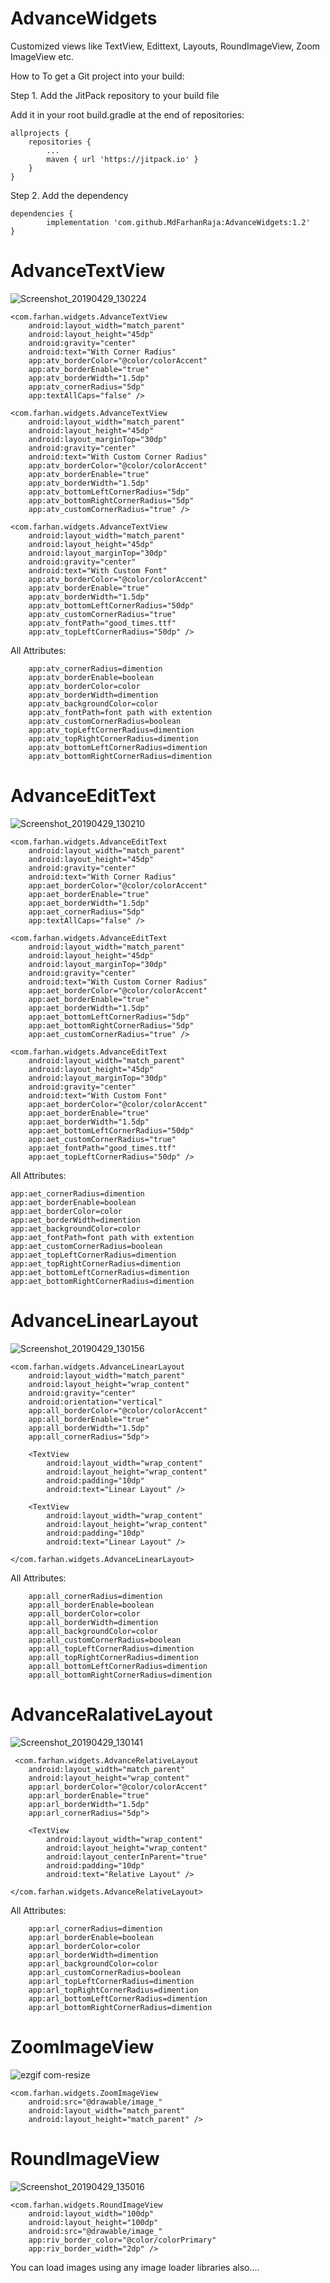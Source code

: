 # AdvanceWidgets
Customized views like TextView, Edittext, Layouts, RoundImageView, Zoom ImageView etc.

How to
To get a Git project into your build:

Step 1. Add the JitPack repository to your build file

Add it in your root build.gradle at the end of repositories:

	allprojects {
		repositories {
			...
			maven { url 'https://jitpack.io' }
		}
	}
  
Step 2. Add the dependency

	dependencies {
	        implementation 'com.github.MdFarhanRaja:AdvanceWidgets:1.2'
	}
  



# AdvanceTextView

![Screenshot_20190429_130224](https://user-images.githubusercontent.com/18304656/56882714-0c875800-6a82-11e9-8f67-4b6037a17570.jpg)

    <com.farhan.widgets.AdvanceTextView
        android:layout_width="match_parent"
        android:layout_height="45dp"
        android:gravity="center"
        android:text="With Corner Radius"
        app:atv_borderColor="@color/colorAccent"
        app:atv_borderEnable="true"
        app:atv_borderWidth="1.5dp"
        app:atv_cornerRadius="5dp"
        app:textAllCaps="false" />

    <com.farhan.widgets.AdvanceTextView
        android:layout_width="match_parent"
        android:layout_height="45dp"
        android:layout_marginTop="30dp"
        android:gravity="center"
        android:text="With Custom Corner Radius"
        app:atv_borderColor="@color/colorAccent"
        app:atv_borderEnable="true"
        app:atv_borderWidth="1.5dp"
        app:atv_bottomLeftCornerRadius="5dp"
        app:atv_bottomRightCornerRadius="5dp"
        app:atv_customCornerRadius="true" />

    <com.farhan.widgets.AdvanceTextView
        android:layout_width="match_parent"
        android:layout_height="45dp"
        android:layout_marginTop="30dp"
        android:gravity="center"
        android:text="With Custom Font"
        app:atv_borderColor="@color/colorAccent"
        app:atv_borderEnable="true"
        app:atv_borderWidth="1.5dp"
        app:atv_bottomLeftCornerRadius="50dp"
        app:atv_customCornerRadius="true"
        app:atv_fontPath="good_times.ttf"
        app:atv_topLeftCornerRadius="50dp" />
	
All Attributes:

        app:atv_cornerRadius=dimention
        app:atv_borderEnable=boolean
        app:atv_borderColor=color
        app:atv_borderWidth=dimention
        app:atv_backgroundColor=color
        app:atv_fontPath=font path with extention
        app:atv_customCornerRadius=boolean
        app:atv_topLeftCornerRadius=dimention
        app:atv_topRightCornerRadius=dimention
        app:atv_bottomLeftCornerRadius=dimention
        app:atv_bottomRightCornerRadius=dimention


# AdvanceEditText

![Screenshot_20190429_130210](https://user-images.githubusercontent.com/18304656/56882851-80296500-6a82-11e9-9cf2-0ccf8a23120a.jpg)


    <com.farhan.widgets.AdvanceEditText
        android:layout_width="match_parent"
        android:layout_height="45dp"
        android:gravity="center"
        android:text="With Corner Radius"
        app:aet_borderColor="@color/colorAccent"
        app:aet_borderEnable="true"
        app:aet_borderWidth="1.5dp"
        app:aet_cornerRadius="5dp"
        app:textAllCaps="false" />

    <com.farhan.widgets.AdvanceEditText
        android:layout_width="match_parent"
        android:layout_height="45dp"
        android:layout_marginTop="30dp"
        android:gravity="center"
        android:text="With Custom Corner Radius"
        app:aet_borderColor="@color/colorAccent"
        app:aet_borderEnable="true"
        app:aet_borderWidth="1.5dp"
        app:aet_bottomLeftCornerRadius="5dp"
        app:aet_bottomRightCornerRadius="5dp"
        app:aet_customCornerRadius="true" />

    <com.farhan.widgets.AdvanceEditText
        android:layout_width="match_parent"
        android:layout_height="45dp"
        android:layout_marginTop="30dp"
        android:gravity="center"
        android:text="With Custom Font"
        app:aet_borderColor="@color/colorAccent"
        app:aet_borderEnable="true"
        app:aet_borderWidth="1.5dp"
        app:aet_bottomLeftCornerRadius="50dp"
        app:aet_customCornerRadius="true"
        app:aet_fontPath="good_times.ttf"
        app:aet_topLeftCornerRadius="50dp" />
	
All Attributes:

	app:aet_cornerRadius=dimention
	app:aet_borderEnable=boolean
	app:aet_borderColor=color
	app:aet_borderWidth=dimention
	app:aet_backgroundColor=color
	app:aet_fontPath=font path with extention
	app:aet_customCornerRadius=boolean
	app:aet_topLeftCornerRadius=dimention
	app:aet_topRightCornerRadius=dimention
	app:aet_bottomLeftCornerRadius=dimention
	app:aet_bottomRightCornerRadius=dimention

# AdvanceLinearLayout

![Screenshot_20190429_130156](https://user-images.githubusercontent.com/18304656/56882849-7f90ce80-6a82-11e9-9628-f37686d7ca08.jpg)

    <com.farhan.widgets.AdvanceLinearLayout
        android:layout_width="match_parent"
        android:layout_height="wrap_content"
        android:gravity="center"
        android:orientation="vertical"
        app:all_borderColor="@color/colorAccent"
        app:all_borderEnable="true"
        app:all_borderWidth="1.5dp"
        app:all_cornerRadius="5dp">

        <TextView
            android:layout_width="wrap_content"
            android:layout_height="wrap_content"
            android:padding="10dp"
            android:text="Linear Layout" />

        <TextView
            android:layout_width="wrap_content"
            android:layout_height="wrap_content"
            android:padding="10dp"
            android:text="Linear Layout" />

    </com.farhan.widgets.AdvanceLinearLayout>
    
All Attributes:

        app:all_cornerRadius=dimention
        app:all_borderEnable=boolean
        app:all_borderColor=color
        app:all_borderWidth=dimention
        app:all_backgroundColor=color
        app:all_customCornerRadius=boolean
        app:all_topLeftCornerRadius=dimention
        app:all_topRightCornerRadius=dimention
        app:all_bottomLeftCornerRadius=dimention
        app:all_bottomRightCornerRadius=dimention

# AdvanceRalativeLayout

![Screenshot_20190429_130141](https://user-images.githubusercontent.com/18304656/56882852-80296500-6a82-11e9-8757-e6dcae2b4221.jpg)

     <com.farhan.widgets.AdvanceRelativeLayout
        android:layout_width="match_parent"
        android:layout_height="wrap_content"
        app:arl_borderColor="@color/colorAccent"
        app:arl_borderEnable="true"
        app:arl_borderWidth="1.5dp"
        app:arl_cornerRadius="5dp">

        <TextView
            android:layout_width="wrap_content"
            android:layout_height="wrap_content"
            android:layout_centerInParent="true"
            android:padding="10dp"
            android:text="Relative Layout" />

    </com.farhan.widgets.AdvanceRelativeLayout>
    
 All Attributes:

        app:arl_cornerRadius=dimention
        app:arl_borderEnable=boolean
        app:arl_borderColor=color
        app:arl_borderWidth=dimention
        app:arl_backgroundColor=color
        app:arl_customCornerRadius=boolean
        app:arl_topLeftCornerRadius=dimention
        app:arl_topRightCornerRadius=dimention
        app:arl_bottomLeftCornerRadius=dimention
        app:arl_bottomRightCornerRadius=dimention
	
	
# ZoomImageView

![ezgif com-resize](https://user-images.githubusercontent.com/18304656/56883791-57ef3580-6a85-11e9-8343-2126b2a3c570.gif)

    <com.farhan.widgets.ZoomImageView
        android:src="@drawable/image_"
        android:layout_width="match_parent"
        android:layout_height="match_parent" />
	
# RoundImageView

![Screenshot_20190429_135016](https://user-images.githubusercontent.com/18304656/56883990-fa0f1d80-6a85-11e9-8461-005b840c9c78.jpg)

    <com.farhan.widgets.RoundImageView
        android:layout_width="100dp"
        android:layout_height="100dp"
        android:src="@drawable/image_"
        app:riv_border_color="@color/colorPrimary"
        app:riv_border_width="2dp" />
	
You can load images using any image loader libraries also....

